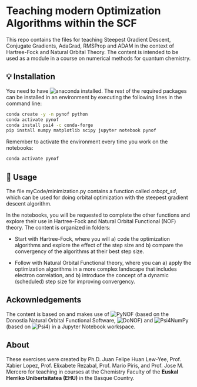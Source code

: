 # Teaching modern Optimization Algorithms within the SCF
This repo contains the files for teaching Steepest Gradient Descent, Conjugate Gradients, AdaGrad, RMSProp and ADAM in the context of Hartree-Fock and Natural Orbital Theory. The content is intended to be used as a module in a course on numerical methods for quantum chemistry. 

## 💡 Installation

You need to have ![anaconda](https://www.anaconda.com/) installed. The rest of the required packages can be installed in an environment by executing the following lines in the command line:

```bash
conda create -y -n pynof python
conda activate pynof
conda install psi4 -c conda-forge 
pip install numpy matplotlib scipy jupyter notebook pynof
```

Remember to activate the environment every time you work on the notebooks:
```bash
conda activate pynof
```

## 📝 Usage

The file myCode/minimization.py contains a function called *orbopt_sd*, which can be used for doing orbital optimization with the steepest gradient descent algorithm.

In the notebooks, you will be requested to complete the other functions and explore their use in Hartree-Fock and Natural Orbital Functional (NOF) theory. The content is organized in folders:

- Start with Hartree-Fock, where you will a) code the optimization algorithms and explore the effect of the step size and b) compare the convergency of the algorithms at their best step size.

- Follow with Natural Orbital Functional theory, where you can a) apply the optimization algorithms in a more complex landscape that includes electron correlation, and b) introduce the concept of a dynamic (scheduled) step size for improving convergency.

## Ackownledgements

The content is based on and makes use of ![PyNOF](https://github.com/felipelewyee/PyNOF) (based on the Donostia Natural Orbital Functional Software, ![DoNOF](https://github.com/DoNOF/DoNOFsw)) and ![Psi4NumPy](https://github.com/psi4/psi4numpy) (based on ![Psi4](https://github.com/psi4/psi4)) in a Jupyter Notebook workspace.

## About

These exercises were created by Ph.D. Juan Felipe Huan Lew-Yee, Prof. Xabier Lopez, Prof. Elixabete Rezabal, Prof. Mario Piris, and Prof. Jose M. Mercero for teaching in courses at the Chemistry Faculty of the **Euskal Herriko Unibertsitatea (EHU)** in the Basque Country.

